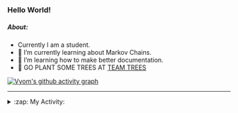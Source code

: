 ### Hello World!

##### About:
- Currently I am a student.
- 🌱 I’m currently learning about Markov Chains.
- 🌱 I’m learning how to make better documentation.
- 🌱 GO PLANT SOME TREES AT [TEAM TREES](https://teamtrees.org/)

[![Vyom's github activity graph](https://activity-graph.herokuapp.com/graph?username=Vyvy-vi)](https://github.com/ashutosh00710/github-readme-activity-graph)

---
<details>
  <summary>:zap: My Activity:</summary>
  
<!--START_SECTION:waka-->
![Code Time](http://img.shields.io/badge/Code%20Time-779%20hrs%2054%20mins-blue)

**I'm a Night 🦉** 

```text
🌞 Morning    67 commits     ██░░░░░░░░░░░░░░░░░░░░░░░   10.03% 
🌆 Daytime    156 commits    █████░░░░░░░░░░░░░░░░░░░░   23.35% 
🌃 Evening    209 commits    ███████░░░░░░░░░░░░░░░░░░   31.29% 
🌙 Night      236 commits    ████████░░░░░░░░░░░░░░░░░   35.33%

```
📅 **I'm Most Productive on Sunday** 

```text
Monday       66 commits     ██░░░░░░░░░░░░░░░░░░░░░░░   9.88% 
Tuesday      110 commits    ████░░░░░░░░░░░░░░░░░░░░░   16.47% 
Wednesday    104 commits    ████░░░░░░░░░░░░░░░░░░░░░   15.57% 
Thursday     84 commits     ███░░░░░░░░░░░░░░░░░░░░░░   12.57% 
Friday       88 commits     ███░░░░░░░░░░░░░░░░░░░░░░   13.17% 
Saturday     66 commits     ██░░░░░░░░░░░░░░░░░░░░░░░   9.88% 
Sunday       150 commits    █████░░░░░░░░░░░░░░░░░░░░   22.46%

```


📊 **This Week I Spent My Time On** 

```text
🔥 Editors: 
VS Code                  9 hrs 7 mins        ████████████████████░░░░░   83.37% 
Vim                      1 hr 49 mins        ████░░░░░░░░░░░░░░░░░░░░░   16.63%

🐱‍💻 Projects: 
api                      4 hrs 13 mins       █████████░░░░░░░░░░░░░░░░   38.66% 
praise_backend_js        3 hrs 30 mins       ████████░░░░░░░░░░░░░░░░░   32.07% 
blog                     2 hrs 1 min         ████░░░░░░░░░░░░░░░░░░░░░   18.55% 
CSF                      52 mins             ██░░░░░░░░░░░░░░░░░░░░░░░   8.01% 
uni-webpages             11 mins             ░░░░░░░░░░░░░░░░░░░░░░░░░   1.75%

```


 Last Updated on 07/05/2022 03:18:49 UTC
<!--END_SECTION:waka-->
</details>
